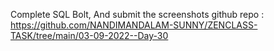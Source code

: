 Complete SQL Bolt, And submit the screenshots
github repo : https://github.com/NANDIMANDALAM-SUNNY/ZENCLASS-TASK/tree/main/03-09-2022--Day-30

